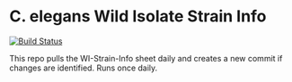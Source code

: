# C. elegans Wild Isolate Strain Info

[![Build Status](https://travis-ci.org/AndersenLab/WI-Strain-Info.svg?branch=master)](https://travis-ci.org/AndersenLab/WI-Strain-Info)

This repo pulls the WI-Strain-Info sheet daily and creates a new commit if changes are identified. Runs once daily.
